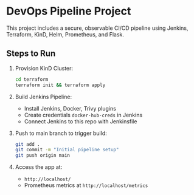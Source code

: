 # DevOps Pipeline Project

This project includes a secure, observable CI/CD pipeline using Jenkins, Terraform, KinD, Helm, Prometheus, and Flask.

## Steps to Run

1. Provision KinD Cluster:
   ```bash
   cd terraform
   terraform init && terraform apply
   ```

2. Build Jenkins Pipeline:
   - Install Jenkins, Docker, Trivy plugins
   - Create credentials `docker-hub-creds` in Jenkins
   - Connect Jenkins to this repo with Jenkinsfile

3. Push to main branch to trigger build:
   ```bash
   git add .
   git commit -m "Initial pipeline setup"
   git push origin main
   ```

4. Access the app at:
   - `http://localhost/`
   - Prometheus metrics at `http://localhost/metrics`